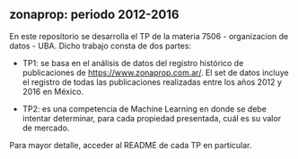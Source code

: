 ## zonaprop: periodo 2012-2016

En este repositorio se desarrolla el TP de la materia 7506 - organizacion de datos - UBA. Dicho trabajo consta de dos partes:

- TP1: se basa en el análisis de datos del registro histórico de publicaciones de https://www.zonaprop.com.ar/. El set de datos incluye el registro de todas las publicaciones realizadas entre los años 2012 y 2016 en México. 

- TP2: es una competencia de Machine Learning en donde se debe intentar determinar, para cada propiedad presentada, cuál es su valor de mercado. 

Para mayor detalle, acceder al README de cada TP en particular.
